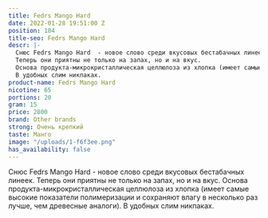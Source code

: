 ```yaml
---
title: Fedrs Mango Hard
date: 2022-01-28 19:51:00 Z
position: 184
title-seo: Fedrs Mango Hard
descr: |-
  Снюс Fedrs Mango Hard  - новое слово среди вкусовых бестабачных линеек.
  Теперь они приятны не только на запах, но и на вкус.
  Основа продукта-микрокристаллическая целлюлоза из хлопка (имеет самые высокие показатели полимеризации и сохраняют влагу в несколько раз лучше, чем древесные аналоги).
  В удобных слим никпаках.
product-name: Fedrs Mango Hard
nicotine: 65
portions: 20
gram: 15
price: 2800
brand: Other brands
strong: Очень крепкий
taste: Манго
image: "/uploads/1-f6f3ee.png"
has_availability: false
---
```


Снюс Fedrs Mango Hard  - новое слово среди вкусовых бестабачных линеек.
Теперь они приятны не только на запах, но и на вкус.
Основа продукта-микрокристаллическая целлюлоза из хлопка (имеет самые высокие показатели полимеризации и сохраняют влагу в несколько раз лучше, чем древесные аналоги).
В удобных слим никпаках.